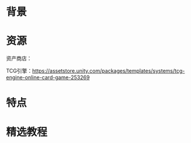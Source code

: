 

# 背景



# 资源

资产商店：

TCG引擎：https://assetstore.unity.com/packages/templates/systems/tcg-engine-online-card-game-253269

# 特点

# 精选教程

